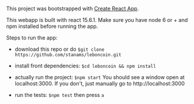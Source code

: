 This project was bootstrapped with [Create React App](https://github.com/facebookincubator/create-react-app).

This webapp is built with react 15.6.1. Make sure you have node 6 or + and npm installed before running the app.

Steps to run the app:
- download this repo or do `$git clone https://github.com/stanams/leboncoin.git`

- install front dependencies:
`$cd leboncoin && npm install`

- actually run the project:
`$npm start`
You should see a window open at localhost:3000. If you don't, just manually go to http://localhost:3000

- run the tests:
`$npm test` then press `a`
